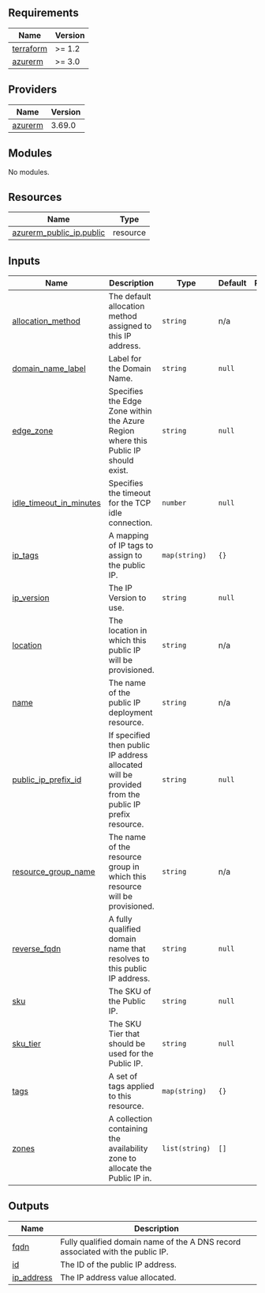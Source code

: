 <!-- BEGIN_TF_DOCS -->
## Requirements

| Name | Version |
|------|---------|
| <a name="requirement_terraform"></a> [terraform](#requirement\_terraform) | >= 1.2 |
| <a name="requirement_azurerm"></a> [azurerm](#requirement\_azurerm) | >= 3.0 |

## Providers

| Name | Version |
|------|---------|
| <a name="provider_azurerm"></a> [azurerm](#provider\_azurerm) | 3.69.0 |

## Modules

No modules.

## Resources

| Name | Type |
|------|------|
| [azurerm_public_ip.public](https://registry.terraform.io/providers/hashicorp/azurerm/latest/docs/resources/public_ip) | resource |

## Inputs

| Name | Description | Type | Default | Required |
|------|-------------|------|---------|:--------:|
| <a name="input_allocation_method"></a> [allocation\_method](#input\_allocation\_method) | The default allocation method assigned to this IP address. | `string` | n/a | yes |
| <a name="input_domain_name_label"></a> [domain\_name\_label](#input\_domain\_name\_label) | Label for the Domain Name. | `string` | `null` | no |
| <a name="input_edge_zone"></a> [edge\_zone](#input\_edge\_zone) | Specifies the Edge Zone within the Azure Region where this Public IP should exist. | `string` | `null` | no |
| <a name="input_idle_timeout_in_minutes"></a> [idle\_timeout\_in\_minutes](#input\_idle\_timeout\_in\_minutes) | Specifies the timeout for the TCP idle connection. | `number` | `null` | no |
| <a name="input_ip_tags"></a> [ip\_tags](#input\_ip\_tags) | A mapping of IP tags to assign to the public IP. | `map(string)` | `{}` | no |
| <a name="input_ip_version"></a> [ip\_version](#input\_ip\_version) | The IP Version to use. | `string` | `null` | no |
| <a name="input_location"></a> [location](#input\_location) | The location in which this public IP will be provisioned. | `string` | n/a | yes |
| <a name="input_name"></a> [name](#input\_name) | The name of the public IP deployment resource. | `string` | n/a | yes |
| <a name="input_public_ip_prefix_id"></a> [public\_ip\_prefix\_id](#input\_public\_ip\_prefix\_id) | If specified then public IP address allocated will be provided from the public IP prefix resource. | `string` | `null` | no |
| <a name="input_resource_group_name"></a> [resource\_group\_name](#input\_resource\_group\_name) | The name of the resource group in which this resource will be provisioned. | `string` | n/a | yes |
| <a name="input_reverse_fqdn"></a> [reverse\_fqdn](#input\_reverse\_fqdn) | A fully qualified domain name that resolves to this public IP address. | `string` | `null` | no |
| <a name="input_sku"></a> [sku](#input\_sku) | The SKU of the Public IP. | `string` | `null` | no |
| <a name="input_sku_tier"></a> [sku\_tier](#input\_sku\_tier) | The SKU Tier that should be used for the Public IP. | `string` | `null` | no |
| <a name="input_tags"></a> [tags](#input\_tags) | A set of tags applied to this resource. | `map(string)` | `{}` | no |
| <a name="input_zones"></a> [zones](#input\_zones) | A collection containing the availability zone to allocate the Public IP in. | `list(string)` | `[]` | no |

## Outputs

| Name | Description |
|------|-------------|
| <a name="output_fqdn"></a> [fqdn](#output\_fqdn) | Fully qualified domain name of the A DNS record associated with the public IP. |
| <a name="output_id"></a> [id](#output\_id) | The ID of the public IP address. |
| <a name="output_ip_address"></a> [ip\_address](#output\_ip\_address) | The IP address value allocated. |
<!-- END_TF_DOCS -->
